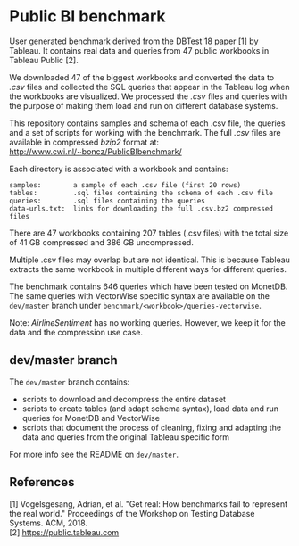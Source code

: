# Public BI benchmark

User generated benchmark derived from the DBTest'18 paper [1] by Tableau. It contains real data and queries from 47 public workbooks in Tableau Public [2].

We downloaded 47 of the biggest workbooks and converted the data to *.csv* files and collected the SQL queries that appear in the Tableau log when the workbooks are visualized. We processed the *.csv* files and queries with the purpose of making them load and run on different database systems.

This repository contains samples and schema of each .csv file, the queries and a set of scripts for working with the benchmark. The full *.csv* files are available in compressed *bzip2* format at: http://www.cwi.nl/~boncz/PublicBIbenchmark/

Each directory is associated with a workbook and contains:
```
samples:        a sample of each .csv file (first 20 rows)
tables:         .sql files containing the schema of each .csv file
queries:        .sql files containing the queries
data-urls.txt:  links for downloading the full .csv.bz2 compressed files
```

There are 47 workbooks containing 207 tables (.csv files) with the total size of 41 GB compressed and 386 GB uncompressed.

Multiple .csv files may overlap but are not identical. This is because Tableau
extracts the same workbook in multiple different ways for different queries.

The benchmark contains 646 queries which have been tested on MonetDB. The same queries with VectorWise specific syntax are available on the `dev/master` branch under `benchmark/<workbook>/queries-vectorwise`.

Note: *AirlineSentiment* has no working queries. However, we keep it for the data and the compression use case.

## dev/master branch

The `dev/master` branch contains:
- scripts to download and decompress the entire dataset
- scripts to create tables (and adapt schema syntax), load data and run queries for MonetDB and VectorWise
- scripts that document the process of cleaning, fixing and adapting the data and queries from the original Tableau specific form

For more info see the README on `dev/master`.

## References

[1] Vogelsgesang, Adrian, et al. "Get real: How benchmarks fail to represent the real world." Proceedings of the Workshop on Testing Database Systems. ACM, 2018.\
[2] https://public.tableau.com
